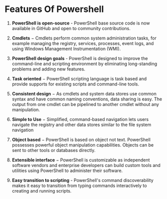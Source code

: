 

# Features Of Powershell

1. **PowerShell is open-source** - PowerShell base source code is now available in GitHub and open to community contributions. 

2. **Cmdlets** − Cmdlets perform common system administration tasks, for example managing the registry, services, processes, event logs, and using Windows Management Instrumentation (WMI).

3. **PowerShell design goals** - PowerShell is designed to improve the command-line and scripting environment by eliminating long-standing problems and adding new features.

4. **Task oriented** − PowerShell scripting language is task based and provide supports for existing scripts and command-line tools.

5. **Consistent design** − As cmdlets and system data stores use common syntax and have common naming conventions, data sharing is easy. The output from one cmdlet can be pipelined to another cmdlet without any manipulation.

6. **Simple to Use** − Simplified, command-based navigation lets users navigate the registry and other data stores similar to the file system navigation

7. **Object based** − PowerShell is based on object not text. PowerShell possesses powerful object manipulation capabilities. Objects can be sent to other tools or databases directly.

8. **Extensible interface** − PowerShell is customizable as independent software vendors and enterprise developers can build custom tools and utilities using PowerShell to administer their software.

9. **Easy transition to scripting** - PowerShell's command discoverability makes it easy to transition from typing commands interactively to creating and running scripts. 




